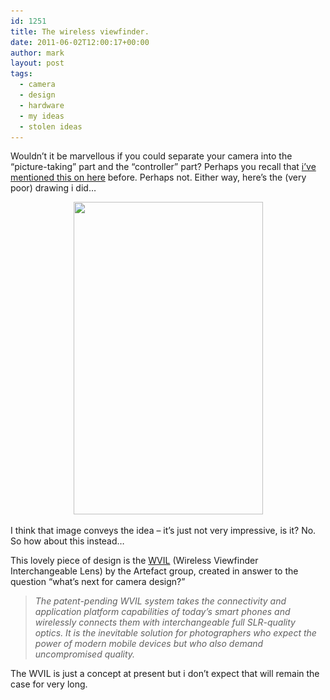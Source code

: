 ```yaml
---
id: 1251
title: The wireless viewfinder.
date: 2011-06-02T12:00:17+00:00
author: mark
layout: post
tags:
  - camera
  - design
  - hardware
  - my ideas
  - stolen ideas
---
```

Wouldn&#8217;t it be marvellous if you could separate your camera into the &#8220;picture-taking&#8221; part and the &#8220;controller&#8221; part? Perhaps you recall that [i&#8217;ve mentioned this on here](http://www.sallonoroff.co.uk/blog/2009/08/secondary-display-on-a-camera/) before. Perhaps not. Either way, here&#8217;s the (very poor) drawing i did&#8230;

<p style="text-align: center;">
  <img class="aligncenter size-full wp-image-639" title="mycamera" src="/images/fromwp/2009/08/mycamera.jpg" alt="" width="303" height="500" srcset="/images/fromwp/2009/08/mycamera.jpg 303w, /images/fromwp/2009/08/mycamera-181x300.jpg 181w" sizes="(max-width: 303px) 100vw, 303px" />
</p>

I think that image conveys the idea &#8211; it&#8217;s just not very impressive, is it? No. So how about this instead&#8230;

<p style="text-align: center;">
</p>

This lovely piece of design is the [WVIL](http://www.artefactgroup.com/wvil/) (Wireless Viewfinder Interchangeable Lens) by the Artefact group, created in answer to the question &#8220;what’s next for camera design?&#8221;

> _The patent-pending WVIL system takes the connectivity and application platform capabilities of today&#8217;s smart phones and wirelessly connects them with interchangeable full SLR-quality optics. It is the inevitable solution for photographers who expect the power of modern mobile devices but who also demand uncompromised quality._

The WVIL is just a concept at present but i don&#8217;t expect that will remain the case for very long.